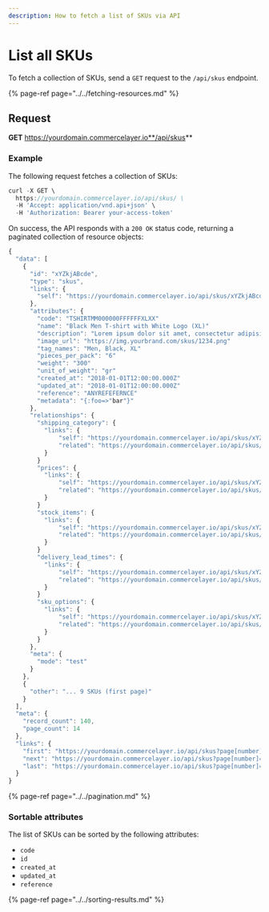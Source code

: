 ```yaml
---
description: How to fetch a list of SKUs via API
---
```


# List all SKUs

To fetch a collection of SKUs, send a `GET` request to the `/api/skus` endpoint.

{% page-ref page="../../fetching-resources.md" %}

## Request

**GET** https://yourdomain.commercelayer.io**/api/skus**

### **Example**

The following request fetches a collection of SKUs:

```javascript
curl -X GET \
  https://yourdomain.commercelayer.io/api/skus/ \
  -H 'Accept: application/vnd.api+json' \
  -H 'Authorization: Bearer your-access-token'
```

On success, the API responds with a `200 OK` status code, returning a paginated collection of resource objects:

```javascript
{
  "data": [
    {
      "id": "xYZkjABcde",
      "type": "skus",
      "links": {
        "self": "https://yourdomain.commercelayer.io/api/skus/xYZkjABcde"
      },
      "attributes": {
        "code": "TSHIRTMM000000FFFFFFXLXX"
        "name": "Black Men T-shirt with White Logo (XL)"
        "description": "Lorem ipsum dolor sit amet, consectetur adipisicing elit, sed do eiusmod tempor incididunt ut labore et dolore magna aliqua."
        "image_url": "https://img.yourbrand.com/skus/1234.png"
        "tag_names": "Men, Black, XL"
        "pieces_per_pack": "6"
        "weight": "300"
        "unit_of_weight": "gr"
        "created_at": "2018-01-01T12:00:00.000Z"
        "updated_at": "2018-01-01T12:00:00.000Z"
        "reference": "ANYREFEFERNCE"
        "metadata": "{:foo=>"bar"}"
      },
      "relationships": {
        "shipping_category": {
          "links": {
              "self": "https://yourdomain.commercelayer.io/api/skus/xYZkjABcde/relationships/shipping_category",
              "related": "https://yourdomain.commercelayer.io/api/skus/xYZkjABcde/shipping_category"
          }
        }
        "prices": {
          "links": {
              "self": "https://yourdomain.commercelayer.io/api/skus/xYZkjABcde/relationships/prices",
              "related": "https://yourdomain.commercelayer.io/api/skus/xYZkjABcde/prices"
          }
        }
        "stock_items": {
          "links": {
              "self": "https://yourdomain.commercelayer.io/api/skus/xYZkjABcde/relationships/stock_items",
              "related": "https://yourdomain.commercelayer.io/api/skus/xYZkjABcde/stock_items"
          }
        }
        "delivery_lead_times": {
          "links": {
              "self": "https://yourdomain.commercelayer.io/api/skus/xYZkjABcde/relationships/delivery_lead_times",
              "related": "https://yourdomain.commercelayer.io/api/skus/xYZkjABcde/delivery_lead_times"
          }
        }
        "sku_options": {
          "links": {
              "self": "https://yourdomain.commercelayer.io/api/skus/xYZkjABcde/relationships/sku_options",
              "related": "https://yourdomain.commercelayer.io/api/skus/xYZkjABcde/sku_options"
          }
        }
      },
      "meta": {
        "mode": "test"
      }
    },
    {
      "other": "... 9 SKUs (first page)"
    }
  ],
  "meta": {
    "record_count": 140,
    "page_count": 14
  },
  "links": {
    "first": "https://yourdomain.commercelayer.io/api/skus?page[number]=1&page[size]=10",
    "next": "https://yourdomain.commercelayer.io/api/skus?page[number]=2&page[size]=10",
    "last": "https://yourdomain.commercelayer.io/api/skus?page[number]=14&page[size]=10"
  }
}
```

{% page-ref page="../../pagination.md" %}

### Sortable attributes

The list of SKUs can be sorted by the following attributes:

* `code`
* `id`
* `created_at`
* `updated_at`
* `reference`

{% page-ref page="../../sorting-results.md" %}


